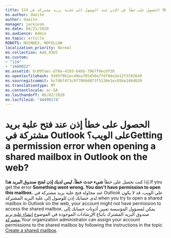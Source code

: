 ```yaml
---
title: 124 الحصول على خطأ في الإذن عند الوصول إلى علبة بريد مشتركة في OWA؟
ms.author: daeite
author: daeite
manager: jackiesm
ms.date: 04/21/2020
ms.audience: Admin
ms.topic: article
ROBOTS: NOINDEX, NOFOLLOW
localization_priority: Normal
ms.collection: Adm_O365
ms.custom:
- "124"
- "1600022"
ms.assetid: bc09faec-d78a-4103-b4bb-7967f0ecbf3b
ms.openlocfilehash: 9305f9b1ec49ea705450a7fdf04e3e12f3f02649
ms.sourcegitcommit: bc7d6f4f3c9f7060d073f5130e1ec856e248d020
ms.translationtype: MT
ms.contentlocale: ar-SA
ms.lasthandoff: 06/02/2020
ms.locfileid: "44499174"
---
```

# <a name="getting-a-permission-error-when-opening-a-shared-mailbox-in-outlook-on-the-web"></a><span data-ttu-id="3cfa8-102">الحصول على خطأ إذن عند فتح علبة بريد مشتركة في Outlook على الويب؟</span><span class="sxs-lookup"><span data-stu-id="3cfa8-102">Getting a permission error when opening a shared mailbox in Outlook on the web?</span></span>

<span data-ttu-id="3cfa8-103">إذا كنت تحصل على خطأ **شيء حدث خطأ. ليس لديك إذن لفتح صندوق البريد هذا.**</span><span class="sxs-lookup"><span data-stu-id="3cfa8-103">If you get the error **Something went wrong. You don't have permission to open this mailbox.**</span></span> <span data-ttu-id="3cfa8-104">عند محاولة فتح علبة بريد مشتركة في Outlook على الويب، قد لا يكون لدى حسابك إذن للوصول إلى علبة البريد المشتركة.</span><span class="sxs-lookup"><span data-stu-id="3cfa8-104">when you try to open a shared mailbox in Outlook on the web, your account might not have permission to access the shared mailbox.</span></span> <span data-ttu-id="3cfa8-105">يمكن لمسؤول المؤسسة تعيين أذونات حسابك إلى صندوق البريد المشترك باتباع الإرشادات الموجودة في الموضوع [إنشاء علبة بريد مشتركة](https://docs.microsoft.com/microsoft-365/admin/email/create-a-shared-mailbox).</span><span class="sxs-lookup"><span data-stu-id="3cfa8-105">Your organization administrator can assign your account permissions to the shared mailbox by following the instructions in the topic [Create a shared mailbox](https://docs.microsoft.com/microsoft-365/admin/email/create-a-shared-mailbox).</span></span>
  